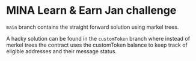 # MINA Learn & Earn Jan challenge

`main` branch contains the straight forward solution using markel trees.

A hacky solution can be found in the `customToken` branch where instead of merkel trees the contract uses the customToken balance to keep track of eligible addresses and their message status.
